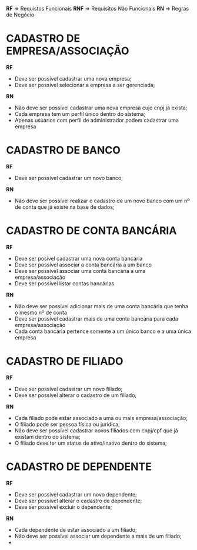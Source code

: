 **RF** =>  Requistos Funcionais
**RNF** => Requisitos Não Funcionais
**RN** => Regras de Negócio


# CADASTRO DE EMPRESA/ASSOCIAÇÃO
**RF**
- Deve ser possível cadastrar uma nova empresa;
- Deve ser possível selecionar a empresa a ser gerenciada;

**RN**
- Não deve ser possível cadastrar uma nova empresa cujo cnpj já exista;
- Cada empresa tem um perfil único dentro do sistema;
- Apenas usuários com perfil de administrador podem cadastrar uma empresa

# CADASTRO DE BANCO
**RF**
- Deve ser possível cadastrar um novo banco;

**RN**
- Não deve ser possível realizar o cadastro de um novo banco com um nº de conta que já existe na base de dados;

# CADASTRO DE CONTA BANCÁRIA
**RF**
- Deve ser posível cadastrar uma nova conta bancária 
- Deve ser possível associar a conta bancária a um banco
- Deve ser possível associar uma conta bancária a uma empresa/associação
- Deve ser possível listar contas bancárias

**RN**
- Não deve ser possível adicionar mais de uma conta bancária que tenha o mesmo nº de conta
- Deve ser possível cadastrar mais de uma conta bancária para cada empresa/associação
- Cada conta bancária pertence somente a um único banco e a uma única empresa

# CADASTRO DE FILIADO
**RF**
- Deve ser possível cadastrar um novo filiado;
- Deve ser possível alterar o cadastro de um filiado;

**RN**
- Cada filiado pode estar associado a uma ou mais empresa/associação;
- O filiado pode ser pessoa física ou jurídica;
- Não deve ser possível cadastrar novos filiados com cnpj/cpf que já existam dentro do sistema;
- O filiado deve ter um status de ativo/inativo dentro do sistema;

# CADASTRO DE DEPENDENTE
**RF**
- Deve ser possível cadastrar um novo dependente;
- Deve ser possível alterar o cadastro de dependente;
- Deve ser possível excluir o dependente;

**RN**
- Cada dependente de estar associado a um filiado;
- Não deve ser possível associar um dependente a mais de um filiado;
-


